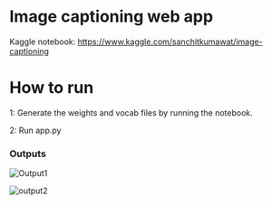 # Image captioning web app

Kaggle notebook: https://www.kaggle.com/sanchitkumawat/image-captioning
<br>

<h1> How to run </h1>
1: Generate the weights and vocab files by running the notebook.

2: Run app.py

<h3> Outputs </h3>

![Output1](https://user-images.githubusercontent.com/56692432/148678975-9c5f1d0a-d614-4b8b-b8af-11785ae6b3ef.jpg)

![output2](https://user-images.githubusercontent.com/56692432/148678978-8cea25b6-0fec-4fbb-99b5-f641e2f3ad2c.jpg)



